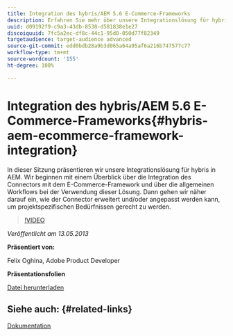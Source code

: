 ```yaml
---
title: Integration des hybris/AEM 5.6 E-Commerce-Frameworks
description: Erfahren Sie mehr über unsere Integrationslösung für hybris in AEM. Wir beginnen mit einem Überblick über die Integration des Connectors mit dem E-Commerce-Framework und über die allgemeinen Workflows bei der Verwendung dieser Lösung. Dann gehen wir näher darauf ein, wie der Connector erweitert und/oder angepasst werden kann, um projektspezifischen Bedürfnissen gerecht zu werden.
uuid: d09192f9-c9a3-43db-8538-d581838e1e27
discoiquuid: 7fc5a2ec-df8c-44c1-95d0-050d77f82349
targetaudience: target-audience advanced
source-git-commit: edd0bdb28a9b3d065a64a95af6a216b747577c77
workflow-type: tm+mt
source-wordcount: '155'
ht-degree: 100%

---
```


# Integration des hybris/AEM 5.6 E-Commerce-Frameworks{#hybris-aem-ecommerce-framework-integration}

In dieser Sitzung präsentieren wir unsere Integrationslösung für hybris in AEM. Wir beginnen mit einem Überblick über die Integration des Connectors mit dem E-Commerce-Framework und über die allgemeinen Workflows bei der Verwendung dieser Lösung. Dann gehen wir näher darauf ein, wie der Connector erweitert und/oder angepasst werden kann, um projektspezifischen Bedürfnissen gerecht zu werden.

>[!VIDEO](https://video.tv.adobe.com/v/19578/?quality=9)

*Veröffentlicht am 13.05.2013*

**Präsentiert von:**

Felix Oghina, Adobe Product Developer

**Präsentationsfolien**

[Datei herunterladen](assets/hybris-aem-5-6-ecommerce-framework-integration.pdf)

## Siehe auch: {#related-links}

[Dokumentation](https://docs.adobe.com/content/docs/de/cq/5-6-1/ecommerce/eCommerce-framework.html#Deploying%20eCommerce%20with%20hybris)

<!--
[Get back to the Overview](https://helpx.adobe.com/experience-manager/kt/eseminars/gems/aem-index.html)
-->
